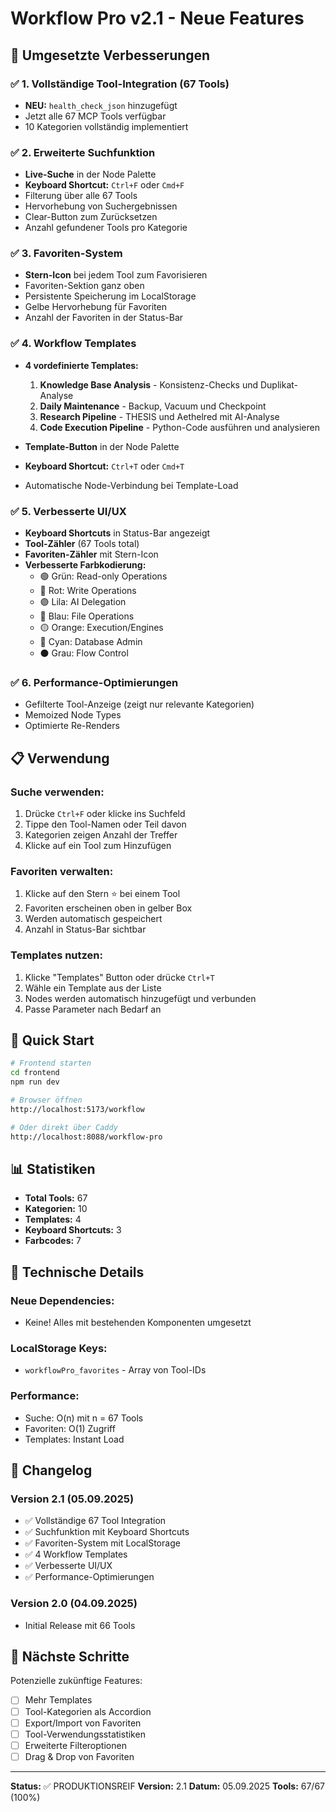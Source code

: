 # Workflow Pro v2.1 - Neue Features

## 🎯 Umgesetzte Verbesserungen

### ✅ **1. Vollständige Tool-Integration (67 Tools)**
- **NEU:** `health_check_json` hinzugefügt
- Jetzt alle 67 MCP Tools verfügbar
- 10 Kategorien vollständig implementiert

### ✅ **2. Erweiterte Suchfunktion**
- **Live-Suche** in der Node Palette
- **Keyboard Shortcut:** `Ctrl+F` oder `Cmd+F`
- Filterung über alle 67 Tools
- Hervorhebung von Suchergebnissen
- Clear-Button zum Zurücksetzen
- Anzahl gefundener Tools pro Kategorie

### ✅ **3. Favoriten-System**
- **Stern-Icon** bei jedem Tool zum Favorisieren
- Favoriten-Sektion ganz oben
- Persistente Speicherung im LocalStorage
- Gelbe Hervorhebung für Favoriten
- Anzahl der Favoriten in der Status-Bar

### ✅ **4. Workflow Templates**
- **4 vordefinierte Templates:**
  1. **Knowledge Base Analysis** - Konsistenz-Checks und Duplikat-Analyse
  2. **Daily Maintenance** - Backup, Vacuum und Checkpoint
  3. **Research Pipeline** - THESIS und Aethelred mit AI-Analyse
  4. **Code Execution Pipeline** - Python-Code ausführen und analysieren

- **Template-Button** in der Node Palette
- **Keyboard Shortcut:** `Ctrl+T` oder `Cmd+T`
- Automatische Node-Verbindung bei Template-Load

### ✅ **5. Verbesserte UI/UX**
- **Keyboard Shortcuts** in Status-Bar angezeigt
- **Tool-Zähler** (67 Tools total)
- **Favoriten-Zähler** mit Stern-Icon
- **Verbesserte Farbkodierung:**
  - 🟢 Grün: Read-only Operations
  - 🔴 Rot: Write Operations
  - 🟣 Lila: AI Delegation
  - 🔵 Blau: File Operations
  - 🟡 Orange: Execution/Engines
  - 🔷 Cyan: Database Admin
  - ⚫ Grau: Flow Control

### ✅ **6. Performance-Optimierungen**
- Gefilterte Tool-Anzeige (zeigt nur relevante Kategorien)
- Memoized Node Types
- Optimierte Re-Renders

## 📋 Verwendung

### **Suche verwenden:**
1. Drücke `Ctrl+F` oder klicke ins Suchfeld
2. Tippe den Tool-Namen oder Teil davon
3. Kategorien zeigen Anzahl der Treffer
4. Klicke auf ein Tool zum Hinzufügen

### **Favoriten verwalten:**
1. Klicke auf den Stern ⭐ bei einem Tool
2. Favoriten erscheinen oben in gelber Box
3. Werden automatisch gespeichert
4. Anzahl in Status-Bar sichtbar

### **Templates nutzen:**
1. Klicke "Templates" Button oder drücke `Ctrl+T`
2. Wähle ein Template aus der Liste
3. Nodes werden automatisch hinzugefügt und verbunden
4. Passe Parameter nach Bedarf an

## 🚀 Quick Start

```bash
# Frontend starten
cd frontend
npm run dev

# Browser öffnen
http://localhost:5173/workflow

# Oder direkt über Caddy
http://localhost:8088/workflow-pro
```

## 📊 Statistiken

- **Total Tools:** 67
- **Kategorien:** 10
- **Templates:** 4
- **Keyboard Shortcuts:** 3
- **Farbcodes:** 7

## 🔧 Technische Details

### Neue Dependencies:
- Keine! Alles mit bestehenden Komponenten umgesetzt

### LocalStorage Keys:
- `workflowPro_favorites` - Array von Tool-IDs

### Performance:
- Suche: O(n) mit n = 67 Tools
- Favoriten: O(1) Zugriff
- Templates: Instant Load

## 📝 Changelog

### Version 2.1 (05.09.2025)
- ✅ Vollständige 67 Tool Integration
- ✅ Suchfunktion mit Keyboard Shortcuts
- ✅ Favoriten-System mit LocalStorage
- ✅ 4 Workflow Templates
- ✅ Verbesserte UI/UX
- ✅ Performance-Optimierungen

### Version 2.0 (04.09.2025)
- Initial Release mit 66 Tools

## 🎯 Nächste Schritte

Potenzielle zukünftige Features:
- [ ] Mehr Templates
- [ ] Tool-Kategorien als Accordion
- [ ] Export/Import von Favoriten
- [ ] Tool-Verwendungsstatistiken
- [ ] Erweiterte Filteroptionen
- [ ] Drag & Drop von Favoriten

---

**Status:** ✅ PRODUKTIONSREIF
**Version:** 2.1
**Datum:** 05.09.2025
**Tools:** 67/67 (100%)
